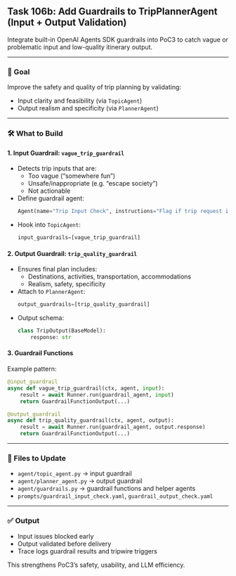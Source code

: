 ## Task 106b: Add Guardrails to TripPlannerAgent (Input + Output Validation)

Integrate built-in OpenAI Agents SDK guardrails into PoC3 to catch vague or problematic input and low-quality itinerary output.

---

### 🎯 Goal
Improve the safety and quality of trip planning by validating:
- Input clarity and feasibility (via `TopicAgent`)
- Output realism and specificity (via `PlannerAgent`)

---

### 🛠 What to Build

#### 1. **Input Guardrail: `vague_trip_guardrail`**
- Detects trip inputs that are:
  - Too vague (“somewhere fun”)
  - Unsafe/inappropriate (e.g. “escape society”)
  - Not actionable
- Define guardrail agent:
  ```python
  Agent(name="Trip Input Check", instructions="Flag if trip request is vague, unsafe, or unsupported.")
  ```
- Hook into `TopicAgent`:
  ```python
  input_guardrails=[vague_trip_guardrail]
  ```

#### 2. **Output Guardrail: `trip_quality_guardrail`**
- Ensures final plan includes:
  - Destinations, activities, transportation, accommodations
  - Realism, safety, specificity
- Attach to `PlannerAgent`:
  ```python
  output_guardrails=[trip_quality_guardrail]
  ```
- Output schema:
  ```python
  class TripOutput(BaseModel):
      response: str
  ```

#### 3. **Guardrail Functions**
Example pattern:
```python
@input_guardrail
async def vague_trip_guardrail(ctx, agent, input):
    result = await Runner.run(guardrail_agent, input)
    return GuardrailFunctionOutput(...)

@output_guardrail
async def trip_quality_guardrail(ctx, agent, output):
    result = await Runner.run(guardrail_agent, output.response)
    return GuardrailFunctionOutput(...)
```

---

### 📂 Files to Update
- `agent/topic_agent.py` → input guardrail
- `agent/planner_agent.py` → output guardrail
- `agent/guardrails.py` → guardrail functions and helper agents
- `prompts/guardrail_input_check.yaml`, `guardrail_output_check.yaml`

---

### ✅ Output
- Input issues blocked early
- Output validated before delivery
- Trace logs guardrail results and tripwire triggers

This strengthens PoC3’s safety, usability, and LLM efficiency.